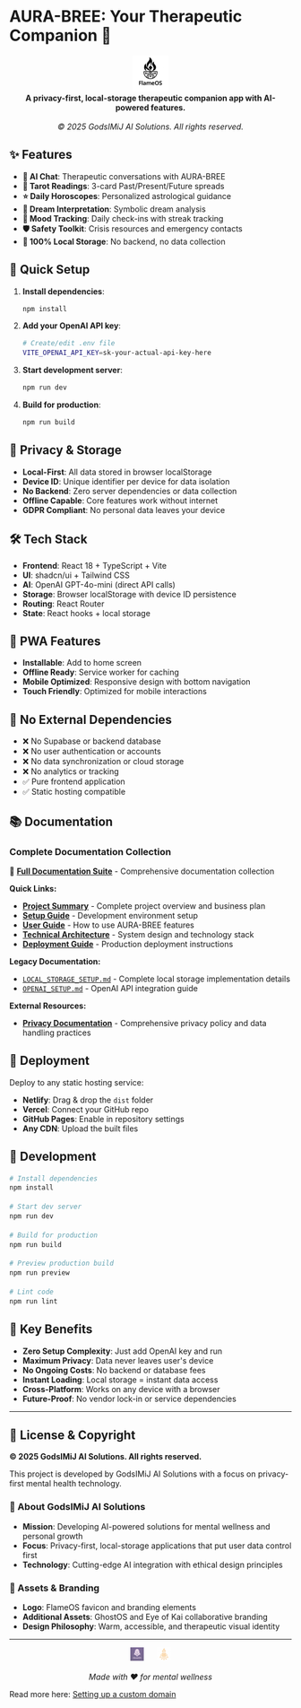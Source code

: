 # AURA-BREE: Your Therapeutic Companion 🌟

<div align="center">
  <img src="public/FlameOS_favicon.png" alt="AURA-BREE Logo" width="64" height="64">
  <br>
  <strong>A privacy-first, local-storage therapeutic companion app with AI-powered features.</strong>
  <br><br>
  <em>© 2025 GodsIMiJ AI Solutions. All rights reserved.</em>
</div>

## ✨ Features

- **🤖 AI Chat**: Therapeutic conversations with AURA-BREE
- **🔮 Tarot Readings**: 3-card Past/Present/Future spreads
- **⭐ Daily Horoscopes**: Personalized astrological guidance
- **🌙 Dream Interpretation**: Symbolic dream analysis
- **💝 Mood Tracking**: Daily check-ins with streak tracking
- **🛡️ Safety Toolkit**: Crisis resources and emergency contacts
- **🎯 100% Local Storage**: No backend, no data collection

## 🚀 Quick Setup

1. **Install dependencies**:
   ```bash
   npm install
   ```

2. **Add your OpenAI API key**:
   ```bash
   # Create/edit .env file
   VITE_OPENAI_API_KEY=sk-your-actual-api-key-here
   ```

3. **Start development server**:
   ```bash
   npm run dev
   ```

4. **Build for production**:
   ```bash
   npm run build
   ```

## 🔐 Privacy & Storage

- **Local-First**: All data stored in browser localStorage
- **Device ID**: Unique identifier per device for data isolation
- **No Backend**: Zero server dependencies or data collection
- **Offline Capable**: Core features work without internet
- **GDPR Compliant**: No personal data leaves your device

## 🛠️ Tech Stack

- **Frontend**: React 18 + TypeScript + Vite
- **UI**: shadcn/ui + Tailwind CSS
- **AI**: OpenAI GPT-4o-mini (direct API calls)
- **Storage**: Browser localStorage with device ID persistence
- **Routing**: React Router
- **State**: React hooks + local storage

## 📱 PWA Features

- **Installable**: Add to home screen
- **Offline Ready**: Service worker for caching
- **Mobile Optimized**: Responsive design with bottom navigation
- **Touch Friendly**: Optimized for mobile interactions

## 🎯 No External Dependencies

- ❌ No Supabase or backend database
- ❌ No user authentication or accounts
- ❌ No data synchronization or cloud storage
- ❌ No analytics or tracking
- ✅ Pure frontend application
- ✅ Static hosting compatible

## 📚 Documentation

### **Complete Documentation Collection**
📁 **[Full Documentation Suite](./docs/)** - Comprehensive documentation collection

**Quick Links:**
- [**Project Summary**](./docs/PROJECT_SUMMARY.md) - Complete project overview and business plan
- [**Setup Guide**](./docs/SETUP_GUIDE.md) - Development environment setup
- [**User Guide**](./docs/USER_GUIDE.md) - How to use AURA-BREE features
- [**Technical Architecture**](./docs/TECHNICAL_ARCHITECTURE.md) - System design and technology stack
- [**Deployment Guide**](./docs/DEPLOYMENT_GUIDE.md) - Production deployment instructions

**Legacy Documentation:**
- [`LOCAL_STORAGE_SETUP.md`](./LOCAL_STORAGE_SETUP.md) - Complete local storage implementation details
- [`OPENAI_SETUP.md`](./OPENAI_SETUP.md) - OpenAI API integration guide

**External Resources:**
- [**Privacy Documentation**](https://aura-bree-privacy-docs.netlify.app/) - Comprehensive privacy policy and data handling practices

## 🚀 Deployment

Deploy to any static hosting service:
- **Netlify**: Drag & drop the `dist` folder
- **Vercel**: Connect your GitHub repo
- **GitHub Pages**: Enable in repository settings
- **Any CDN**: Upload the built files

## 🔧 Development

```bash
# Install dependencies
npm install

# Start dev server
npm run dev

# Build for production
npm run build

# Preview production build
npm run preview

# Lint code
npm run lint
```

## 🌟 Key Benefits

- **Zero Setup Complexity**: Just add OpenAI key and run
- **Maximum Privacy**: Data never leaves user's device
- **No Ongoing Costs**: No backend or database fees
- **Instant Loading**: Local storage = instant data access
- **Cross-Platform**: Works on any device with a browser
- **Future-Proof**: No vendor lock-in or service dependencies

---

## 📄 License & Copyright

**© 2025 GodsIMiJ AI Solutions. All rights reserved.**

This project is developed by GodsIMiJ AI Solutions with a focus on privacy-first mental health technology.

### 🏢 About GodsIMiJ AI Solutions
- **Mission**: Developing AI-powered solutions for mental wellness and personal growth
- **Focus**: Privacy-first, local-storage applications that put user data control first
- **Technology**: Cutting-edge AI integration with ethical design principles

### 🎨 Assets & Branding
- **Logo**: FlameOS favicon and branding elements
- **Additional Assets**: GhostOS and Eye of Kai collaborative branding
- **Design Philosophy**: Warm, accessible, and therapeutic visual identity

---

<div align="center">
  <img src="public/ghostos_logo.png" alt="GhostOS" height="24" style="opacity: 0.6; margin: 0 10px;">
  <img src="public/eye-of-kai_logo.png" alt="Eye of Kai" height="24" style="opacity: 0.6; margin: 0 10px;">
  <br><br>
  <em>Made with ❤️ for mental wellness</em>
</div>

Read more here: [Setting up a custom domain](https://docs.lovable.dev/tips-tricks/custom-domain#step-by-step-guide)
